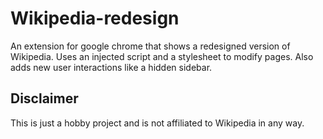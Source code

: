 # Wikipedia-redesign

An extension for google chrome that shows a redesigned version of Wikipedia. Uses an injected script and a stylesheet to modify pages. Also adds new user interactions like a hidden sidebar. 

Disclaimer
----------
This is just a hobby project and is not affiliated to Wikipedia in any way.
